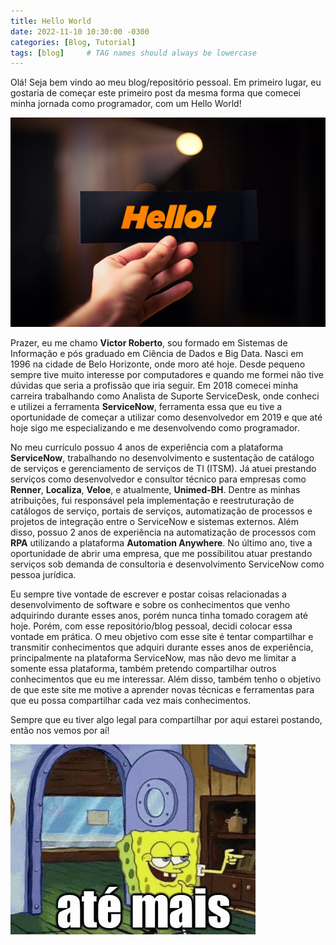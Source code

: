 ```yaml
---
title: Hello World
date: 2022-11-10 10:30:00 -0300
categories: [Blog, Tutorial]
tags: [blog]     # TAG names should always be lowercase
---
```


Olá! Seja bem vindo ao meu blog/repositório pessoal. Em primeiro lugar, eu gostaria de começar este primeiro post da mesma forma que comecei minha jornada como programador, com um Hello World!

![hello](\assets\img\posts\hello-world\hello.png)

Prazer, eu me chamo **Victor Roberto**, sou formado em Sistemas de Informação e pós graduado em Ciência de Dados e Big Data. Nasci em 1996 na cidade de Belo Horizonte, onde moro até hoje. Desde pequeno sempre tive muito interesse por computadores e quando me formei não tive dúvidas que seria a profissão que iria seguir. Em 2018 comecei minha carreira trabalhando como Analista de Suporte ServiceDesk, onde conheci e utilizei a ferramenta **ServiceNow**, ferramenta essa que eu tive a oportunidade de começar a utilizar como desenvolvedor em 2019 e que até hoje sigo me especializando e me desenvolvendo como programador.

No meu currículo possuo 4 anos de experiência com a plataforma **ServiceNow**, trabalhando no desenvolvimento e sustentação de catálogo de serviços e gerenciamento de serviços de TI (ITSM). Já atuei prestando serviços como desenvolvedor e consultor técnico para empresas como **Renner**, **Localiza**, **Veloe**, e atualmente, **Unimed-BH**. Dentre as minhas atribuições, fui responsável pela implementação e reestruturação de catálogos de serviço, portais de serviços, automatização de processos e projetos de integração entre o ServiceNow e sistemas externos. Além disso, possuo 2 anos de experiência na automatização de processos com **RPA** utilizando a plataforma **Automation Anywhere**. No último ano, tive a oportunidade de abrir uma empresa, que me possibilitou atuar prestando serviços sob demanda de consultoria e desenvolvimento ServiceNow como pessoa jurídica.

Eu sempre tive vontade de escrever e postar coisas relacionadas a desenvolvimento de software e sobre os conhecimentos que venho adquirindo durante esses anos, porém nunca tinha tomado coragem até hoje. Porém, com esse repositório/blog pessoal, decidi colocar essa vontade em prática. O meu objetivo com esse site é tentar compartilhar e transmitir conhecimentos que adquiri durante esses anos de experiência, principalmente na plataforma ServiceNow, mas não devo me limitar a somente essa plataforma, também pretendo compartilhar outros conhecimentos que eu me interessar. Além disso, também tenho o objetivo de que este site me motive a aprender novas técnicas e ferramentas para que eu possa compartilhar cada vez mais conhecimentos.

Sempre que eu tiver algo legal para compartilhar por aqui estarei postando, então nos vemos por aí!

![ate-mais.gif](\assets\img\posts\hello-world\ate-mais.gif)
